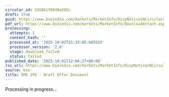 ```yaml
---
circular_id: 3450b1789d8e205c
draft: true
guid: https://www.bseindia.com/markets/MarketInfo/DispNoticesNCirculars.aspx?Noticeid={CDE40978-1639-40BF-A7F1-884528E3F969}&noticeno=20251001-35&dt=10/01/2025&icount=35&totcount=83&flag=0
pdf_url: https://www.bseindia.com/markets/MarketInfo/DownloadAttach.aspx?id=20251001-35&attachedId=
processing:
  attempts: 1
  content_hash: ''
  processed_at: '2025-10-02T21:33:05.605533'
  processor_version: '2.0'
  stage: download_failed
  status: failed
published_date: '2025-10-01T12:04:27+00:00'
rss_url: https://www.bseindia.com/markets/MarketInfo/DispNoticesNCirculars.aspx?Noticeid={CDE40978-1639-40BF-A7F1-884528E3F969}&noticeno=20251001-35&dt=10/01/2025&icount=35&totcount=83&flag=0
source: bse
title: SME IPO - Draft Offer Document
---
```


Processing in progress...